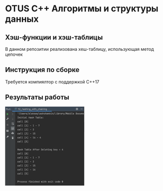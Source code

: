 # OTUS C++ Алгоритмы и структуры данных

## Хэш-функции и хэш-таблицы

В данном репозитии реализована хеш-таблицу, использующая метод цепочек

## Инструкция по сборке

Требуется компиялтор с поддержкой C++17

## Результаты работы
<p align="left">
  <img src="additional/Pic1.png" style="width:256px; height:256px;">

</p>
